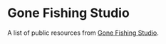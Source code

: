 # Gone Fishing Studio

A list of public resources from [Gone Fishing Studio](https://gonefishing.studio).
